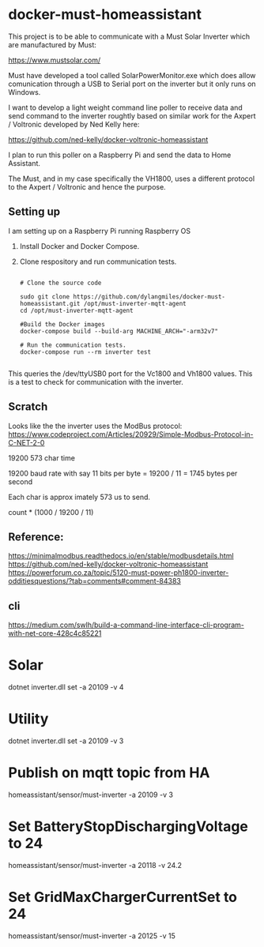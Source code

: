 # docker-must-homeassistant

This project is to be able to communicate with a Must Solar Inverter which are manufactured by Must: 

https://www.mustsolar.com/

Must have developed a tool called SolarPowerMonitor.exe which does allow comunication through a USB to Serial port on the inverter but it only runs on Windows.

I want to develop a light weight command line poller to receive data and send command to the inverter roughtly based on similar work for the Axpert / Voltronic developed by Ned Kelly here:

https://github.com/ned-kelly/docker-voltronic-homeassistant

I plan to run this poller on a Raspberry Pi and send the data to Home Assistant.

The Must, and in my case specifically the VH1800, uses a different protocol to the Axpert / Voltronic and hence the purpose.


## Setting up

I am setting up on a Raspberry Pi running Raspberry OS

1. Install Docker and Docker Compose.

2. Clone respository and run communication tests.
    ```

    # Clone the source code
    
    sudo git clone https://github.com/dylangmiles/docker-must-homeassistant.git /opt/must-inverter-mqtt-agent
    cd /opt/must-inverter-mqtt-agent

    #Build the Docker images
    docker-compose build --build-arg MACHINE_ARCH="-arm32v7"

    # Run the communication tests.
    docker-compose run --rm inverter test


    ```


This queries the /dev/ttyUSB0 port for the Vc1800 and Vh1800 values. This is a test to check for communication with the inverter.


## Scratch

Looks like the the inverter uses the ModBus protocol: https://www.codeproject.com/Articles/20929/Simple-Modbus-Protocol-in-C-NET-2-0

19200 573 char time

19200 baud rate with say 11 bits per byte = 19200 / 11 = 1745 bytes per second

Each char is approx imately 573 us to send.

count * (1000 / 19200 / 11) 


## Reference:

https://minimalmodbus.readthedocs.io/en/stable/modbusdetails.html
https://github.com/ned-kelly/docker-voltronic-homeassistant
https://powerforum.co.za/topic/5120-must-power-ph1800-inverter-odditiesquestions/?tab=comments#comment-84383

## cli
https://medium.com/swlh/build-a-command-line-interface-cli-program-with-net-core-428c4c85221


# Solar
dotnet inverter.dll set -a 20109 -v 4

# Utility 
dotnet inverter.dll set -a 20109 -v 3


# Publish on mqtt topic from HA
homeassistant/sensor/must-inverter
-a 20109 -v 3

# Set BatteryStopDischargingVoltage to 24
homeassistant/sensor/must-inverter
-a 20118 -v 24.2

# Set GridMaxChargerCurrentSet to 24
homeassistant/sensor/must-inverter
-a 20125 -v 15